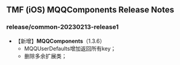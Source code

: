 ## TMF (iOS)  MQQComponents Release Notes

### release/common-20230213-release1

  - 【新增】**MQQComponents**（1.3.6）
    - MQQUserDefaults增加返回所有key；
    - 删除多余扩展类；

